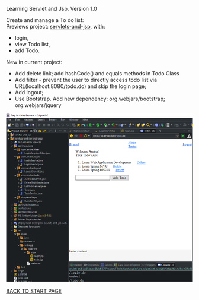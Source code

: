 Learning Servlet and Jsp. Version 1.0   

Create and manage a To do list:   
Previews project: [servlets-and-jsp](https://github.com/FlorescuAndrei/servlets-and-jsp.git), with:
  - login,  
  - view Todo list,  
  - add Todo.

New in current project:
  - Add delete link; add hashCode() and equals methods in Todo Class   
  - Add filter - prevent the user to directly access todo list via URL(localhost:8080/todo.do) and skip the login page;  
  - Add logout;  
  - Use Bootstrap. Add new dependency: org.webjars/bootstrap; org.webjars/jquery    
  
  
    
      
 ![Project Explorer:](box/project-structure.png)
  
    
 [BACK TO START PAGE](https://github.com/FlorescuAndrei/Start.git) 
